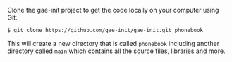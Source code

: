 Clone the gae-init project to get the code locally on your computer using Git:

```bash
$ git clone https://github.com/gae-init/gae-init.git phonebook
```

This will create a new directory that is called `phonebook` including another directory called `main` which contains all the source files, libraries and more.
